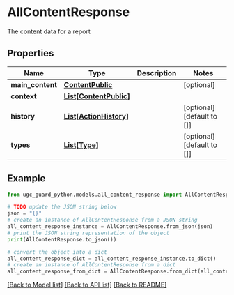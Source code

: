# AllContentResponse

The content data for a report

## Properties

Name | Type | Description | Notes
------------ | ------------- | ------------- | -------------
**main_content** | [**ContentPublic**](ContentPublic.md) |  | [optional] 
**context** | [**List[ContentPublic]**](ContentPublic.md) |  | 
**history** | [**List[ActionHistory]**](ActionHistory.md) |  | [optional] [default to []]
**types** | [**List[Type]**](Type.md) |  | [optional] [default to []]

## Example

```python
from ugc_guard_python.models.all_content_response import AllContentResponse

# TODO update the JSON string below
json = "{}"
# create an instance of AllContentResponse from a JSON string
all_content_response_instance = AllContentResponse.from_json(json)
# print the JSON string representation of the object
print(AllContentResponse.to_json())

# convert the object into a dict
all_content_response_dict = all_content_response_instance.to_dict()
# create an instance of AllContentResponse from a dict
all_content_response_from_dict = AllContentResponse.from_dict(all_content_response_dict)
```
[[Back to Model list]](../README.md#documentation-for-models) [[Back to API list]](../README.md#documentation-for-api-endpoints) [[Back to README]](../README.md)



